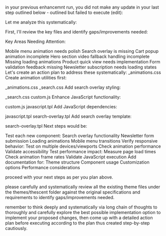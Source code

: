 in your previous enhancemnt run, you did not make any update in your last step outlined below - outlined but failed to execute (edit):

Let me analyze this systematically:

First, I'll review the key files and identify gaps/improvements needed:

Key Areas Needing Attention:

Mobile menu animation needs polish
Search overlay is missing
Cart popup animation incomplete
Hero section video fallback handling incomplete
Missing loading animations
Product quick view needs implementation
Form validation feedback missing
Newsletter subscription needs loading states
Let's create an action plan to address these systematically:
_animations.css
Create animation utilities first:

_animations.css
_search.css
Add search overlay styling:

_search.css
custom.js
Enhance JavaScript functionality:

custom.js
javascript.tpl
Add JavaScript dependencies:

javascript.tpl
search-overlay.tpl
Add search overlay template:

search-overlay.tpl
Next steps would be:

Test each new component:
Search overlay functionality
Newsletter form submission
Loading animations
Mobile menu transitions
Verify responsive behavior:
Test on multiple devices/viewports
Check animation performance
Validate accessibility
Test performance impact:
Measure page load times
Check animation frame rates
Validate JavaScript execution
Add documentation for:
Theme structure
Component usage
Customization options
Performance considerations

proceed with your next steps as per you plan above.

please carefully and systematically review all the existing theme files under the themes/thescent folder against the original specifications and requirements to identify gaps/improvements needed.

remember to think deeply and systematically via long chain of thoughts to thoroughly and carefully explore the best possible implementation option to implement your proposed changes, then come up with a detailed action plan before executing according to the plan thus created step-by-step cautiously.
